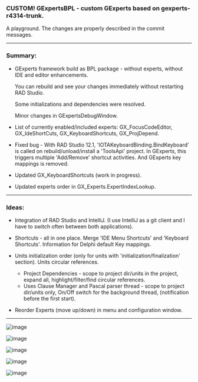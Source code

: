 
### CUSTOM! GExpertsBPL - custom GExperts based on gexperts-r4314-trunk.

A playground. The changes are properly described in the commit messages.

---
### Summary:

- GExperts framework build as BPL package - without experts, without IDE and editor enhancements.

    You can rebuild and see your changes immediately without restarting RAD Studio.

    Some initializations and dependencies were resolved.

    Minor changes in GExpertsDebugWindow.


- List of currently enabled/included experts: GX_FocusCodeEditor, GX_IdeShortCuts, GX_KeyboardShortcuts, GX_ProjDepend.


- Fixed bug - With RAD Studio 12.1, 'IOTAKeyboardBinding.BindKeyboard' is called on rebuild/unload/install a 'ToolsApi' project.
In GExperts, this triggers multiple 'Add/Remove' shortcut activities. And GExperts key mappings is removed.


- Updated GX_KeyboardShortcuts (work in progress).


- Updated experts order in GX_Experts.ExpertIndexLookup.

---

### Ideas:

- Integration of RAD Studio and IntelliJ. (I use IntelliJ as a git client and I have to switch often between both applications).

- Shortcuts - all in one place. Merge 'IDE Menu Shortcuts' and 'Keyboard Shortcuts'. Information for Delphi default Key mappings.

- Units initialization order (only for units with 'initialization/finalization' section). Units circular references.
  - Project Dependencies - scope to project dir/units in the project, expand all, highlight/filter/find circular references.
  - Uses Clause Manager and Pascal parser thread - scope to project dir/units only, On/Off switch for the background thread, (notification before the first start).

- Reorder Experts (move up/down) in menu and configuration window.

---

![image](https://github.com/user-attachments/assets/05912e9b-4569-4c38-9734-44e4a309a983)

![image](https://github.com/user-attachments/assets/ba39f3c4-c3df-41cc-838d-4062e89a221e)

![image](https://github.com/user-attachments/assets/36542e21-a9f0-4ee0-9e20-5657c473dae2)

![image](https://github.com/user-attachments/assets/75a96c53-9a70-4f0d-830c-1cc2d09eda38)

![image](https://github.com/user-attachments/assets/c0a48a89-9a78-488a-b7cc-85783127e54c)

